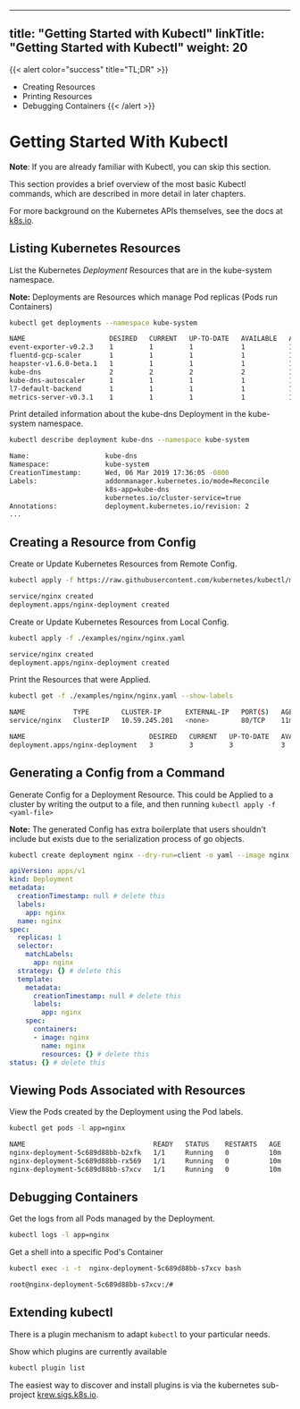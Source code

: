 
---
title: "Getting Started with Kubectl"
linkTitle: "Getting Started with Kubectl"
weight: 20
---



{{< alert color="success" title="TL;DR" >}}
- Creating Resources
- Printing Resources
- Debugging Containers
{{< /alert >}}

# Getting Started With Kubectl

**Note**: If you are already familiar with Kubectl, you can skip this section.

This section provides a brief overview of the most basic Kubectl commands, which are
described in more detail in later chapters.

For more background on the Kubernetes APIs themselves, see the docs at [k8s.io](k8s.io).

## Listing Kubernetes Resources



List the Kubernetes *Deployment* Resources that are in the kube-system namespace.

**Note:** Deployments are Resources which manage Pod replicas (Pods run Containers)


```bash
kubectl get deployments --namespace kube-system
```

```bash
NAME                     DESIRED   CURRENT   UP-TO-DATE   AVAILABLE   AGE
event-exporter-v0.2.3    1         1         1            1           14d
fluentd-gcp-scaler       1         1         1            1           14d
heapster-v1.6.0-beta.1   1         1         1            1           14d
kube-dns                 2         2         2            2           14d
kube-dns-autoscaler      1         1         1            1           14d
l7-default-backend       1         1         1            1           14d
metrics-server-v0.3.1    1         1         1            1           14d
```





Print detailed information about the kube-dns Deployment in the kube-system namespace.


```bash
kubectl describe deployment kube-dns --namespace kube-system
```

```bash
Name:                   kube-dns
Namespace:              kube-system
CreationTimestamp:      Wed, 06 Mar 2019 17:36:05 -0800
Labels:                 addonmanager.kubernetes.io/mode=Reconcile
                        k8s-app=kube-dns
                        kubernetes.io/cluster-service=true
Annotations:            deployment.kubernetes.io/revision: 2
...
```


## Creating a Resource from Config



Create or Update Kubernetes Resources from Remote Config.


```bash
kubectl apply -f https://raw.githubusercontent.com/kubernetes/kubectl/master/docs/book/examples/nginx/nginx.yaml
```

```bash
service/nginx created
deployment.apps/nginx-deployment created
```




Create or Update Kubernetes Resources from Local Config.


```bash
kubectl apply -f ./examples/nginx/nginx.yaml
```

```bash
service/nginx created
deployment.apps/nginx-deployment created
```




Print the Resources that were Applied.


```bash
kubectl get -f ./examples/nginx/nginx.yaml --show-labels
```

```bash
NAME            TYPE        CLUSTER-IP      EXTERNAL-IP   PORT(S)   AGE   LABELS
service/nginx   ClusterIP   10.59.245.201   <none>        80/TCP    11m   <none>

NAME                               DESIRED   CURRENT   UP-TO-DATE   AVAILABLE   AGE   LABELS
deployment.apps/nginx-deployment   3         3         3            3           11m   app=nginx
```


## Generating a Config from a Command



Generate Config for a Deployment Resource.  This could be Applied to a cluster by writing the output
to a file, and then running `kubectl apply -f <yaml-file>`

**Note:** The generated Config has extra boilerplate that users shouldn't include but exists
due to the serialization process of go objects.


```bash
kubectl create deployment nginx --dry-run=client -o yaml --image nginx
```

```yaml
apiVersion: apps/v1
kind: Deployment
metadata:
  creationTimestamp: null # delete this
  labels:
    app: nginx
  name: nginx
spec:
  replicas: 1
  selector:
    matchLabels:
      app: nginx
  strategy: {} # delete this
  template:
    metadata:
      creationTimestamp: null # delete this
      labels:
        app: nginx
    spec:
      containers:
      - image: nginx
        name: nginx
        resources: {} # delete this
status: {} # delete this
```


## Viewing Pods Associated with Resources



View the Pods created by the Deployment using the Pod labels.


```bash
kubectl get pods -l app=nginx
```

```bash
NAME                                READY   STATUS    RESTARTS   AGE
nginx-deployment-5c689d88bb-b2xfk   1/1     Running   0          10m
nginx-deployment-5c689d88bb-rx569   1/1     Running   0          10m
nginx-deployment-5c689d88bb-s7xcv   1/1     Running   0          10m
```


## Debugging Containers



Get the logs from all Pods managed by the Deployment.



```bash
kubectl logs -l app=nginx
```





Get a shell into a specific Pod's Container



```bash
kubectl exec -i -t  nginx-deployment-5c689d88bb-s7xcv bash
```

```bash
root@nginx-deployment-5c689d88bb-s7xcv:/#
```



## Extending kubectl

There is a plugin mechanism to adapt `kubectl` to your particular needs.



Show which plugins are currently available



```bash
kubectl plugin list
```



The easiest way to discover and install plugins is via the kubernetes sub-project [krew.sigs.k8s.io](https://krew.sigs.k8s.io/docs/user-guide/setup/install/).
